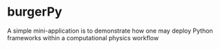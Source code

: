 # burgerPy
A simple mini-application is to demonstrate how one may deploy Python frameworks within a computational physics workflow
